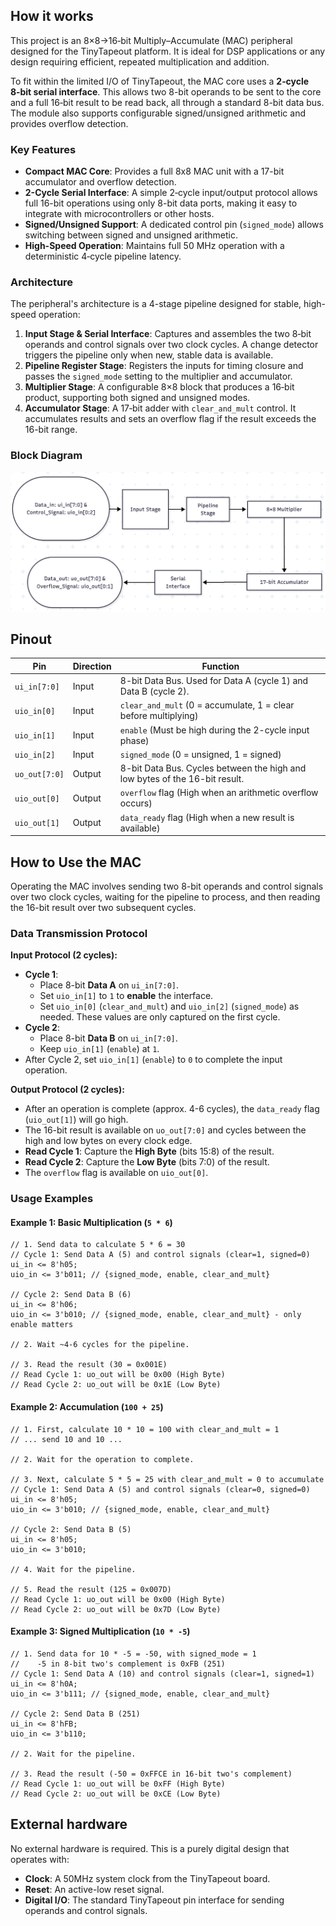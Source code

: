 <!---

This file is used to generate your project datasheet. Please fill in the information below and delete any unused
sections.

You can also include images in this folder and reference them in the markdown. Each image must be less than
512 kb in size, and the combined size of all images must be less than 1 MB.
-->

## How it works

This project is an 8×8→16‑bit Multiply–Accumulate (MAC) peripheral designed for the TinyTapeout platform. It is ideal for DSP applications or any design requiring efficient, repeated multiplication and addition.

To fit within the limited I/O of TinyTapeout, the MAC core uses a **2‑cycle 8‑bit serial interface**. This allows two 8-bit operands to be sent to the core and a full 16‑bit result to be read back, all through a standard 8-bit data bus. The module also supports configurable signed/unsigned arithmetic and provides overflow detection.

### Key Features

- **Compact MAC Core**: Provides a full 8x8 MAC unit with a 17-bit accumulator and overflow detection.
- **2-Cycle Serial Interface**: A simple 2‑cycle input/output protocol allows full 16-bit operations using only 8-bit data ports, making it easy to integrate with microcontrollers or other hosts.
- **Signed/Unsigned Support**: A dedicated control pin (`signed_mode`) allows switching between signed and unsigned arithmetic.
- **High-Speed Operation**: Maintains full 50 MHz operation with a deterministic 4‑cycle pipeline latency.

### Architecture

The peripheral's architecture is a 4-stage pipeline designed for stable, high-speed operation:

1. **Input Stage & Serial Interface**: Captures and assembles the two 8‑bit operands and control signals over two clock cycles. A change detector triggers the pipeline only when new, stable data is available.
2. **Pipeline Register Stage**: Registers the inputs for timing closure and passes the `signed_mode` setting to the multiplier and accumulator.
3. **Multiplier Stage**: A configurable 8×8 block that produces a 16‑bit product, supporting both signed and unsigned modes.
4. **Accumulator Stage**: A 17‑bit adder with `clear_and_mult` control. It accumulates results and sets an overflow flag if the result exceeds the 16-bit range.

### Block Diagram

![](images/1.png)

## Pinout

| Pin           | Direction | Function                                                                    |
| ------------- | --------- | --------------------------------------------------------------------------- |
| `ui_in[7:0]`  | Input     | 8-bit Data Bus. Used for Data A (cycle 1) and Data B (cycle 2).             |
| `uio_in[0]`   | Input     | `clear_and_mult` (0 = accumulate, 1 = clear before multiplying)             |
| `uio_in[1]`   | Input     | `enable` (Must be high during the 2-cycle input phase)                      |
| `uio_in[2]`   | Input     | `signed_mode` (0 = unsigned, 1 = signed)                                    |
| `uo_out[7:0]` | Output    | 8-bit Data Bus. Cycles between the high and low bytes of the 16-bit result. |
| `uio_out[0]`  | Output    | `overflow` flag (High when an arithmetic overflow occurs)                   |
| `uio_out[1]`  | Output    | `data_ready` flag (High when a new result is available)                     |

## How to Use the MAC

Operating the MAC involves sending two 8-bit operands and control signals over two clock cycles, waiting for the pipeline to process, and then reading the 16-bit result over two subsequent cycles.

### Data Transmission Protocol

**Input Protocol (2 cycles):**

- **Cycle 1**:
  - Place 8-bit **Data A** on `ui_in[7:0]`.
  - Set `uio_in[1]` to `1` to **enable** the interface.
  - Set `uio_in[0]` (`clear_and_mult`) and `uio_in[2]` (`signed_mode`) as needed. These values are only captured on the first cycle.
- **Cycle 2**:
  - Place 8-bit **Data B** on `ui_in[7:0]`.
  - Keep `uio_in[1]` (`enable`) at `1`.
- After Cycle 2, set `uio_in[1]` (`enable`) to `0` to complete the input operation.

**Output Protocol (2 cycles):**

- After an operation is complete (approx. 4-6 cycles), the `data_ready` flag (`uio_out[1]`) will go high.
- The 16-bit result is available on `uo_out[7:0]` and cycles between the high and low bytes on every clock edge.
- **Read Cycle 1**: Capture the **High Byte** (bits 15:8) of the result.
- **Read Cycle 2**: Capture the **Low Byte** (bits 7:0) of the result.
- The `overflow` flag is available on `uio_out[0]`.

### Usage Examples

#### Example 1: Basic Multiplication (`5 * 6`)

```
// 1. Send data to calculate 5 * 6 = 30
// Cycle 1: Send Data A (5) and control signals (clear=1, signed=0)
ui_in <= 8'h05;
uio_in <= 3'b011; // {signed_mode, enable, clear_and_mult}

// Cycle 2: Send Data B (6)
ui_in <= 8'h06;
uio_in <= 3'b010; // {signed_mode, enable, clear_and_mult} - only enable matters

// 2. Wait ~4-6 cycles for the pipeline.

// 3. Read the result (30 = 0x001E)
// Read Cycle 1: uo_out will be 0x00 (High Byte)
// Read Cycle 2: uo_out will be 0x1E (Low Byte)
```

#### Example 2: Accumulation (`100 + 25`)

```
// 1. First, calculate 10 * 10 = 100 with clear_and_mult = 1
// ... send 10 and 10 ...

// 2. Wait for the operation to complete.

// 3. Next, calculate 5 * 5 = 25 with clear_and_mult = 0 to accumulate
// Cycle 1: Send Data A (5) and control signals (clear=0, signed=0)
ui_in <= 8'h05;
uio_in <= 3'b010; // {signed_mode, enable, clear_and_mult}

// Cycle 2: Send Data B (5)
ui_in <= 8'h05;
uio_in <= 3'b010;

// 4. Wait for the pipeline.

// 5. Read the result (125 = 0x007D)
// Read Cycle 1: uo_out will be 0x00 (High Byte)
// Read Cycle 2: uo_out will be 0x7D (Low Byte)
```

#### Example 3: Signed Multiplication (`10 * -5`)

```
// 1. Send data for 10 * -5 = -50, with signed_mode = 1
//    -5 in 8-bit two's complement is 0xFB (251)
// Cycle 1: Send Data A (10) and control signals (clear=1, signed=1)
ui_in <= 8'h0A;
uio_in <= 3'b111; // {signed_mode, enable, clear_and_mult}

// Cycle 2: Send Data B (251)
ui_in <= 8'hFB;
uio_in <= 3'b110;

// 2. Wait for the pipeline.

// 3. Read the result (-50 = 0xFFCE in 16-bit two's complement)
// Read Cycle 1: uo_out will be 0xFF (High Byte)
// Read Cycle 2: uo_out will be 0xCE (Low Byte)
```

## External hardware

No external hardware is required. This is a purely digital design that operates with:

- **Clock**: A 50MHz system clock from the TinyTapeout board.
- **Reset**: An active-low reset signal.
- **Digital I/O**: The standard TinyTapeout pin interface for sending operands and control signals.
